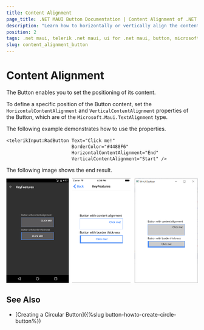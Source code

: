 ```yaml
---
title: Content Alignment
page_title: .NET MAUI Button Documentation | Content Alignment of .NET MAUI Button
description: "Learn how to horizontally or vertically align the content of the Telerik Button for .NET MAUI."
position: 2
tags: .net maui, telerik .net maui, ui for .net maui, button, microsoft .net maui
slug: content_alignment_button
---
```


# Content Alignment

The Button enables you to set the positioning of its content.

To define a specific position of the Button content, set the `HorizontalContentAlignment` and `VerticalContentAlignment` properties of the Button, which are of the `Microsoft.Maui.TextAlignment` type.

The following example demonstrates how to use the properties.

```XAML
<telerikInput:RadButton Text="Click me!"  
                        BorderColor="#4488F6"
                        HorizontalContentAlignment="End"
                        VerticalContentAlignment="Start" />
```

The following image shows the end result.

![Button Key Features Example](images/button-key-features.png)

## See Also

- [Creating a Circular Button]({%slug button-howto-create-circle-button%})
